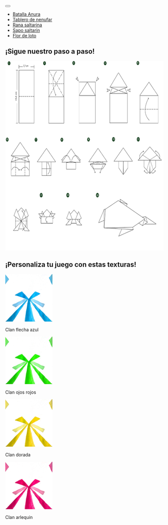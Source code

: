 <!DOCTYPE html>
<html>
    
<body>
  <a class="navbar-brand" href="#"></a>
  <button class="navbar-toggler" type="button" data-toggle="collapse" data-target="#navbarNav" aria-controls="navbarNav" aria-expanded="false" aria-label="Toggle navigation">
    <span class="navbar-toggler-icon"></span>
  </button>
  <div class="collapse navbar-collapse" id="navbarNav">
    <ul class="navbar-nav">
      <li class="nav-item active">
        <a class="nav-link" href="#">Batalla Anura</a>
      </li>
      <li class="nav-item">
        <a class="nav-link" href="#">Tablero de nenufar</a>
      </li>
      <li class="nav-item">
        <a class="nav-link" href="#">Rana saltarina</a>
      </li>
        <li class="nav-item">
        <a class="nav-link" href="#">Sapo saltarin</a>
      </li>
        <li class="nav-item">
        <a class="nav-link" href="#">Flor de loto</a>
      </li>
    </ul>
  </div>
</nav>
    <body> 
      <h2>¡Sigue nuestro paso a paso!</h2> 
      <img src="Paso a paso sapo anura.jpg" alt="W3Schools.com" width="1200" height="600">
      <h2>¡Personaliza tu juego con estas texturas!</h2> 
        <img src="Textura final rana 1.jpeg" alt="W3Schools.com" width="150" height="150">
        <p>Clan flecha azul</p> 
        <img src="Textura final rana 2.jpg" alt="W3Schools.com" width="150" height="150">
        <p>Clan ojos rojos</p>
        <img src="Textura final rana 3.png" alt="W3Schools.com" width="150" height="150">
        <p>Clan dorada</p>
        <img src="Textura final rana 5.png" alt="W3Schools.com" width="150" height="150">
        <p>Clan arlequin</p>  
    </body> 
</html>

